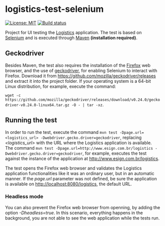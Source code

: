 # logistics-test-selenium

[![License: MIT](https://img.shields.io/badge/License-MIT-yellow.svg)](https://opensource.org/licenses/MIT) [![Build status](https://travis-ci.org/esign-consulting/logistics-test-selenium.svg?branch=master)](https://travis-ci.org/esign-consulting/logistics-test-selenium)

Project for UI testing the [Logistics](https://github.com/esign-consulting/logistics) application. The test is based on [Selenium](https://www.seleniumhq.org) and is executed through [Maven](https://maven.apache.org) **(installation required)**.

## Geckodriver

Besides Maven, the test also requires the installation of the [Firefox](https://www.mozilla.org) web browser, and the use of [geckodriver](https://github.com/mozilla/geckodriver), for enabling Selenium to interact with Firefox. Download it from <https://github.com/mozilla/geckodriver/releases> and extract it into the project folder. If your operating system is a 64-bit Linux distribution, for example, execute the command:

`wget -c https://github.com/mozilla/geckodriver/releases/download/v0.24.0/geckodriver-v0.24.0-linux64.tar.gz -O - | tar -xz`.

## Running the test

In order to run the test, execute the command `mvn test -Dpage.url=<logistics_url> -Dwebdriver.gecko.driver=geckodriver`, replacing *<logistics_url>* with the URL where the Logistics application is available. The command `mvn test -Dpage.url=http://www.esign.com.br/logistics -Dwebdriver.gecko.driver=geckodriver`, for example, executes the test against the instance of the application at <http://www.esign.com.br/logistics>.

The test opens the Firefox web browser and validates the Logistics application functionalities like it was an ordinary user, but in an automatic manner. If the *page.url* parameter was not defined, be sure the application is available on <http://localhost:8080/logistics>, the default URL.

### Headless mode

You can also prevent the Firefox web browser from openning, by adding the option *-Dheadless=true*. In this scenario, everything happens in the background, you are not able to see the web application while the tests run.
